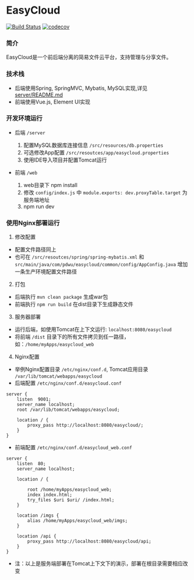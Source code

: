 # EasyCloud  

[![Build Status](https://travis-ci.org/pdwu/EasyCloud.svg?branch=master)](https://travis-ci.org/pdwu/EasyCloud)
[![codecov](https://codecov.io/gh/pdwu/EasyCloud/branch/master/graph/badge.svg)](https://codecov.io/gh/pdwu/EasyCloud) 

### 简介
EasyCloud是一个前后端分离的简易文件云平台，支持管理与分享文件。  

### 技术栈
- 后端使用Spring, SpringMVC, Mybatis, MySQL实现,详见 [server/README.md](./server/README.md)
- 前端使用Vue.js, Element UI实现


### 开发环境运行  
- 后端 `/server`
  1. 配置MySQL数据库连接信息 `/src/resources/db.properties` 
  2. 可选修改App配置 `/src/resoutces/app/easycloud.properties`  
  3. 使用IDE导入项目并配置Tomcat运行  

- 前端 `/web`
  1. web目录下 npm install
  2. 修改 `config/index.js` 中 `module.exports: dev.proxyTable.target` 为服务端地址
  3. npm run dev  



### 使用Nginx部署运行
1. 修改配置  
- 配置文件路径同上
- 也可在 `/src/resoutces/spring/spring-mybatis.xml` 和 `src/main/java/com/pdwu/easycloud/common/config/AppConfig.java` 增加一条生产环境配置文件路径

2. 打包
  - 后端执行 `mvn clean package` 生成war包 
  - 前端执行 `npm run build` 在dist目录下生成静态文件

3. 服务器部署
- 运行后端，如使用Tomcat在上下文运行: `localhost:8080/easycloud`
- 将前端 `/dist` 目录下的所有文件拷贝到任一路径，如：`/home/myApps/easycloud_web`

4. Nginx配置  
- 举例Nginx配置目录 `/etc/nginx/conf.d`, Tomcat应用目录 `/var/lib/tomcat/webapps/easycloud`
- 后端配置  `/etc/nginx/conf.d/easycloud.conf`  
```
server {
    listen  9001;
    server_name localhost;
    root /var/lib/tomcat/webapps/easycloud;

    location / {
        proxy_pass http://localhost:8080/easycloud/;
    }
}
```

- 前端配置 `/etc/nginx/conf.d/easycloud_web.conf`  
```
server {
    listen  80;
    server_name localhost;

    location / {

        root /home/myApps/easycloud_web;
        index index.html;
        try_files $uri $uri/ /index.html;
    }

    location /imgs {
        alias /home/myApps/easycloud_web/imgs;
    }

    location /api {
        proxy_pass http://localhost:8080/easycloud/api;
    }
}
```  

- 注：以上是服务端部署在Tomcat上下文下的演示，部署在根目录需要相应改变